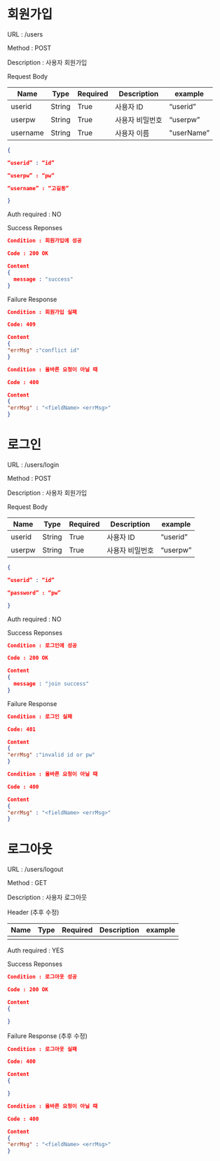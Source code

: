 # 회원가입

URL : /users

Method : POST

Description : 사용자 회원가입

Request Body

| Name | Type | Required | Description | example |
| --- | --- | --- | --- | --- |
| userid | String | True | 사용자 ID | “userid” |
| userpw | String | True | 사용자 비밀번호 | “userpw” |
| username | String | True | 사용자 이름 | "userName” |

```json
{

“userid” : “id”

“userpw” : “pw”

“username” : “고길동”

}
```

Auth required : NO

Success Reponses

```json
Condition : 회원가입에 성공

Code : 200 OK

Content
{
  message : "success"
}
```

Failure Response

```json
Condition : 회원가입 실패

Code: 409

Content
{
"errMsg" :"conflict id"
}

Condition : 올바른 요청이 아닐 때

Code : 400 

Content
{
"errMsg" : "<fieldName> <errMsg>"
}
```

# 로그인

URL : /users/login

Method : POST

Description : 사용자 회원가입

Request Body

| Name | Type | Required | Description | example |
| --- | --- | --- | --- | --- |
| userid | String | True | 사용자 ID | “userid” |
| userpw | String | True | 사용자 비밀번호 | “userpw” |

```json
{

“userid” : “id”

“password” : “pw”

}
```

Auth required : NO

Success Reponses

```json
Condition : 로그인에 성공

Code : 200 OK

Content
{
  message : "join success"
}
```

Failure Response

```json
Condition : 로그인 실패

Code: 401

Content
{
"errMsg" :"invalid id or pw"
}

Condition : 올바른 요청이 아닐 때

Code : 400 

Content
{
"errMsg" : "<fieldName> <errMsg>"
}
```

# 로그아웃

URL : /users/logout

Method : GET

Description : 사용자 로그아웃

Header (추후 수정)

| Name | Type | Required | Description | example |
| --- | --- | --- | --- | --- |
|  |  |  |  |  |

Auth required : YES

Success Reponses

```json
Condition : 로그아웃 성공

Code : 200 OK

Content
{

}
```

Failure Response (추후 수정)

```json
Condition : 로그아웃 실패

Code: 400

Content
{

}

Condition : 올바른 요청이 아닐 때

Code : 400 

Content
{
"errMsg" : "<fieldName> <errMsg>"
}
```
